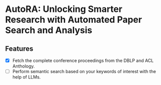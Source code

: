 # AutoRA: Unlocking Smarter Research with Automated Paper Search and Analysis
## Features

- [x] Fetch the complete conference proceedings from the DBLP and ACL Anthology.
- [ ] Perform semantic search based on your keywords of interest with the help of LLMs.
